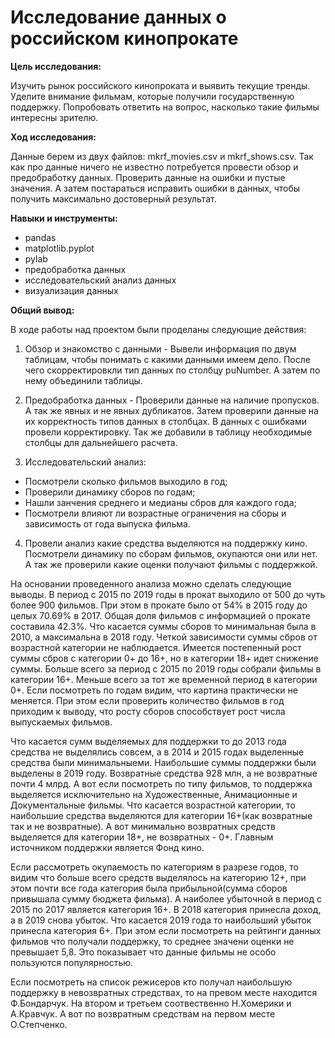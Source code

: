 # Исследование данных о российском кинопрокате

**Цель исследования:**

Изучить рынок российского кинопроката и выявить текущие тренды. Уделите внимание фильмам, которые получили государственную поддержку. Попробовать ответить на вопрос, насколько такие фильмы интересны зрителю.

**Ход исследования:** 

Данные берем из двух файлов: mkrf_movies.csv и mkrf_shows.csv. Так как про данные ничего не известно потребуется провести обзор и предобработку данных. Проверить данные на ошибки и пустые значения. А затем постараться исправить ошибки в данных, чтобы получить максимально достоверный результат.

**Навыки и инструменты:**

- pandas
- matplotlib.pyplot
- pylab
- предобработка данных
- исследовательский анализ данных
- визуализация данных

**Общий вывод:**

В ходе работы над проектом были проделаны следующие действия:

1) Обзор и знакомство с данными - Вывели информация по двум таблицам, чтобы понимать с какими данными имеем дело. После чего скорректировкли тип данных по столбцу puNumber. А затем по нему объединили таблицы.

2) Предобработка данных - Проверили данные на наличие пропусков. А так же явных и не явных дубликатов. Затем проверили данные на их корректность типов данных в столбцах. В данных с ошибками провели корректировку. Так же добавили в таблицу необходимые столбцы для дальнейшего расчета.

3) Исследовательский анализ:

- Посмотрели сколько фильмов выходило в год;
- Проверили динамику сборов по годам;
- Нашли занчения среднего и медианы сбров для каждого года;
- Посмотрели влияют ли возрастные ограничения на сборы и зависимость от года выпуска фильма.

4) Провели анализ какие средства выделяются на поддержку кино. Посмотрели динамику по сборам фильмов, окупаются они или нет. А так же проверили какие оценки получают фильмы с поддержкой.

На основании проведенного анализа можно сделать следующие выводы. В период с 2015 по 2019 годы в прокат выходило от 500 до чуть более 900 фильмов. При этом в прокате было от 54% в 2015 году до целых 70.69% в 2017. Общая доля фильмов с информацией о прокате составила 42.3%. Что касается суммы сборов то минимальная была в 2010, а максимальна в 2018 году. Четкой зависимости суммы сбров от возрастной категории не наблюдается. Имеется постепенный рост суммы сбров с категории 0+ до 16+, но в категории 18+ идет снижение суммы. Больше всего за период с 2015 по 2019 годы собрали фильмы в категории 16+. Меньше всего за тот же временной период в категории 0+. Если посмотреть по годам видим, что картина практически не меняется. При этом если проверить количество фильмов в год приходим к выводу, что росту сборов способствует рост числа выпускаемых фильмов.

Что касается сумм выделяемых для поддержки то до 2013 года средства не выделялись совсем, а в 2014 и 2015 годах выделенные средства были минимальныеми. Наибольшие суммы поддержки были выделены в 2019 году. Возвратные средства 928 млн, а не возвратные почти 4 млрд. А вот если посмотреть по типу фильмов, то поддержка выделяется исключительно на Художественные, Анимационные и Документальные фильмы. Что касается возрастной категории, то наибольшие средства выделяются для категории 16+(как возвратные так и не возвратные). А вот минимально возвратных средств выделяется для категории 18+, не возвратных - 0+. Главным источником поддержки является Фонд кино.

Если рассмотреть окупаемость по категориям в разрезе годов, то видим что больше всего средств выделялось на категорию 12+, при этом почти все года категория была прибыльной(сумма сборов привышала сумму бюджета фильма). А наиболее убыточной в период с 2015 по 2017 является категория 16+. В 2018 категория принесла доход, а в 2019 снова убыток. Что касается 2019 года то наибольший убыток принесла категория 6+. При этом если посмотреть на рейтинги данных фильмов что получали поддержку, то среднее значени оценки не превышает 5,8. Это показывает что данные фильмы не особо пользуются популярностью.

Если посмотреть на список режисеров кто получал наибольшую поддержку в невозвратных стредствах, то на превом месте находится Ф.Бондарчук. На втором и третьем соотвественно Н.Хомерики и А.Кравчук. А вот по возвратным средствам на первом месте О.Степченко.

